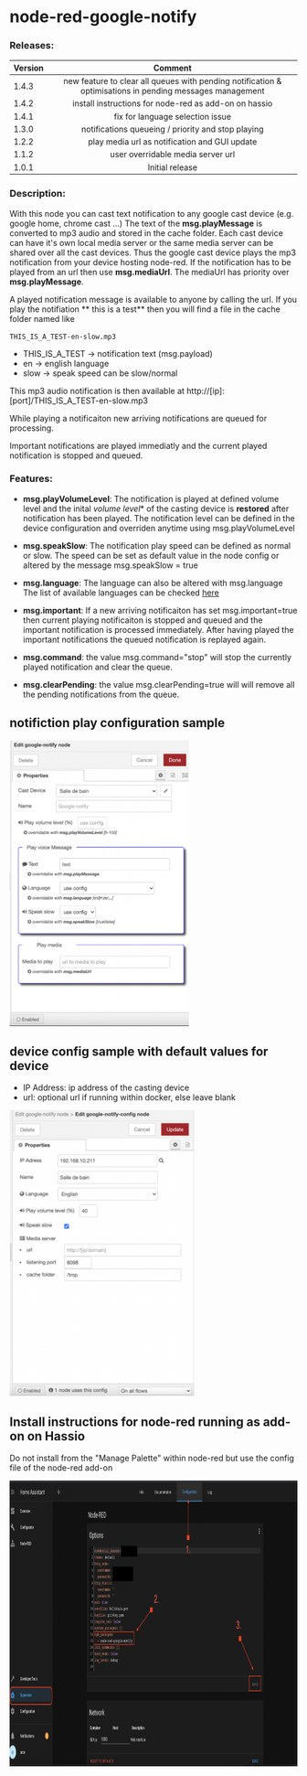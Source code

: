 # node-red-google-notify

### Releases:
| Version   |Comment|
| ----------|:-------------:|
| 1.4.3     | new feature to clear all queues with pending notification & optimisations in pending messages management
| 1.4.2     | install instructions for node-red as add-on on hassio
| 1.4.1     | fix for language selection issue  
| 1.3.0     | notifications queueing / priority and stop playing  
| 1.2.2     | play media url as notification and GUI update 
| 1.1.2     | user overridable media server url
| 1.0.1     | Initial  release


### Description:

With this node you can cast text notification to any google cast device (e.g. google home, chrome cast ...)
The text of the **msg.playMessage** is converted to mp3 audio and stored in the cache folder. Each cast device can have it's own local media server or the same media server can be shared over all the cast devices. Thus the google cast device plays the mp3 notification from your device hosting node-red.
If the notification has to be played from an url then use **msg.mediaUrl**.
The mediaUrl has priority over **msg.playMessage**.

A played notification message is available to anyone by calling the url.
If you play the notifiation ** this is a test** then you will find a file in the cache folder named like 
```
THIS_IS_A_TEST-en-slow.mp3
```
* THIS_IS_A_TEST -> notification text (msg.payload)
* en -> english language
* slow -> speak speed can be slow/normal

This mp3 audio notification is then available at http://[ip]:[port]/THIS_IS_A_TEST-en-slow.mp3

While playing a notificaiton new arriving notifications are queued for processing.

Important notifications are played immediatly and the current played notification is stopped and queued.


### Features:
* **msg.playVolumeLevel**: The notification is played at defined volume level and the inital *volume level** of the casting device is **restored** after notification has been played.
The notification level can be defined in the device configuration and overriden anytime using msg.playVolumeLevel

* **msg.speakSlow**: The notification play speed can be defined as normal or slow. The speed can be set as default value in the node config or altered by the message msg.speakSlow = true

* **msg.language**: The language can also be altered with msg.language The list of available languages can be checked <a href="https://github.com/orcema/node-red-google-notify/blob/master/languages.js">here</a>

* **msg.important**: If a new arriving notificaiton has set msg.important=true then current playing notificaiton is stopped and queued and the important notification is processed immediately. After having played the important notifications the queued notification is replayed again. 

* **msg.command**: the value msg.command="stop" will stop the currently played notification and clear the queue.

* **msg.clearPending**: the value msg.clearPending=true will will remove all the pending notifications from the queue.

## notifiction play configuration sample
[<img src="assets/msgConfigSample.png" height="500"/>](image.png)

## device config sample with default values for device
* IP Address: ip address of the casting device
* url: optional url if running within docker, else leave blank

[<img src="assets/deviceConfigSample.png" height="500"/>](image.png)


## Install instructions for node-red running as **add-on on Hassio**
Do not install from the "Manage Palette" within node-red but use the config file of the node-red add-on

[<img src="assets/hassioInstallInstructions.png" height="500"/>](image.png)
